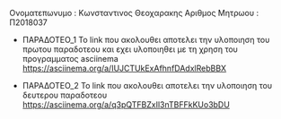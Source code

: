 Ονοματεπωνυμο : Κωνσταντινος Θεοχαρακης
Αριθμος Μητρωου : Π2018037

- ΠΑΡΑΔΟΤΕΟ_1
  Το link που ακολουθει αποτελει την υλοποιηση του πρωτου παραδοτεου και εχει υλοποιηθει με τη χρηση του προγραμματος asciinema
 https://asciinema.org/a/IUJCTUkExAfhnfDAdxlRebBBX
 
- ΠΑΡΑΔΟΤΕΟ_2
  Το link που ακολουθει αποτελει την υλοποιηση του δευτερου παραδοτεου
 https://asciinema.org/a/q3pQTFBZxIl3nTBFFkKUo3bDU
